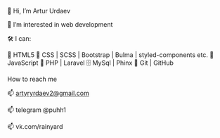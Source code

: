 👋 Hi, I’m Artur Urdaev

👀 I’m interested in web development

🛠 I can:

📜 HTML5
🎨 CSS | SCSS | Bootstrap | Bulma | styled-components etc.
🔧 JavaScript
🔧 PHP | Laravel
🗄 MySql | Phinx
🌱 Git | GitHub

How to reach me

📫 artyryrdaev2@gmail.com

📫 telegram @puhh1

📫 vk.com/rainyard
